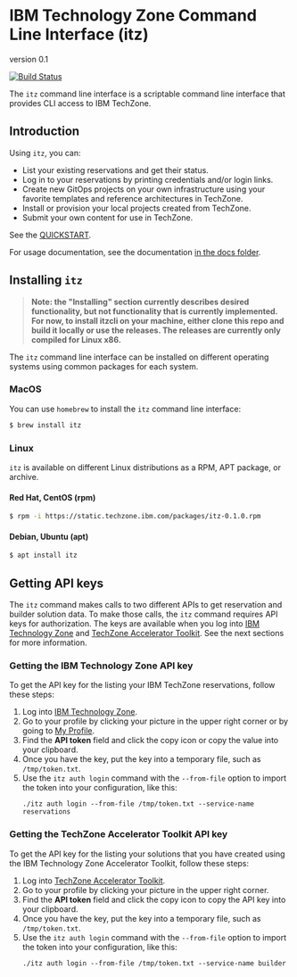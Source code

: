 # IBM Technology Zone Command Line Interface (itz)

version 0.1

[![Build Status](https://travis.ibm.com/skol/itzcli.svg?token=wGYsX6PCXyDddvgpBC56&branch=main)](https://travis.ibm.com/skol/atkcli)

The `itz` command line interface is a scriptable command line interface that provides CLI access to IBM TechZone.

## Introduction

Using `itz`, you can:

* List your existing reservations and get their status.
* Log in to your reservations by printing credentials and/or login links.
* Create new GitOps projects on your own infrastructure using your favorite templates and reference architectures in TechZone.
* Install or provision your local projects created from TechZone.
* Submit your own content for use in TechZone.

See the [QUICKSTART](QUICKSTART.md).

For usage documentation, see the documentation [in the docs folder](docs/itz.md).

## Installing `itz`

> **Note: the "Installing" section currently describes desired functionality, but
> not functionality that is currently implemented. For now, to install itzcli on
> your machine, either clone this repo and build it locally or use the releases.
> The releases are currently only compiled for Linux x86.**

The `itz` command line interface can be installed on different operating systems using common packages for each system.

### MacOS

You can use `homebrew` to install the `itz` command line interface:

```bash
$ brew install itz
```

### Linux

`itz` is available on different Linux distributions as a RPM, APT package, or archive.

#### Red Hat, CentOS (rpm)

```bash
$ rpm -i https://static.techzone.ibm.com/packages/itz-0.1.0.rpm
```

#### Debian, Ubuntu (apt)

```bash
$ apt install itz
```

## Getting API keys

The `itz` command makes calls to two different APIs to get reservation and 
builder solution data. To make those calls, the `itz` command requires API 
keys for authorization. The keys are available when you log into
[IBM Technology Zone](https://techzone.ibm.com/my/profile) 
and [TechZone Accelerator Toolkit](https://builder.cloudnativetoolkit.dev/).
See the next sections for more information.

### Getting the IBM Technology Zone API key

To get the API key for the listing your IBM TechZone reservations, follow
these steps:

1. Log into [IBM Technology Zone](https://techzone.ibm.com/).
1. Go to your profile by clicking your picture in the upper right corner or by
   going to [My Profile](https://techzone.ibm.com/my/profile).
1. Find the **API token** field and click the copy icon or copy the value into
your clipboard.
1. Once you have the key, put the key into a temporary file, such as `/tmp/token.txt`.
1. Use the `itz auth login` command with the `--from-file` option to import the
token into your configuration, like this:
    ```
    ./itz auth login --from-file /tmp/token.txt --service-name reservations
    ```

### Getting the TechZone Accelerator Toolkit API key

To get the API key for the listing your solutions that you have created using
the IBM Technology Zone Accelerator Toolkit, follow these steps:

1. Log into [TechZone Accelerator Toolkit](https://builder.cloudnativetoolkit.dev/).
1. Go to your profile by clicking your picture in the upper right corner.
1. Find the **API token** field and click the copy icon to copy the API key into
   your clipboard.
1. Once you have the key, put the key into a temporary file, such as `/tmp/token.txt`.
1. Use the `itz auth login` command with the `--from-file` option to import the
   token into your configuration, like this:
    ```
    ./itz auth login --from-file /tmp/token.txt --service-name builder
    ```